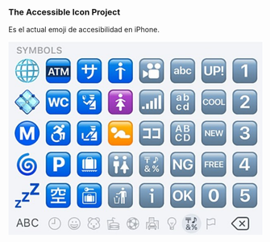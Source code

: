 ### The Accessible Icon Project

Es el actual emoji de accesibilidad en iPhone.

![Iphone accessibility icon](media/emoji.jpg)  <!-- .element: style="height: 250px;" --> 

